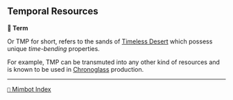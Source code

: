 ## Temporal Resources

**📑 Term**

Or TMP for short, refers to the sands of [Timeless Desert](<https://zeithalt.github.io/r/timeless_desert.html>) which possess unique _time-bending_ properties.

For example, TMP can be transmuted into any other kind of resources and is known to be used in [Chronoglass](<https://zeithalt.github.io/r/chronoglass.html>) production.

<!---
keywords: tmp, timeless, desert, sands, chronoglass
aliases: 
-->
----------
[`📑` Mimbot Index](</index.md#6590>)
